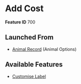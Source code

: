 # Add Cost

**Feature ID** 700

## Launched From

- [Animal Record](Animal%20Record.md) (Animal Options)

## Available Features

- [Customise Label](Customise%20Label.md)







































































